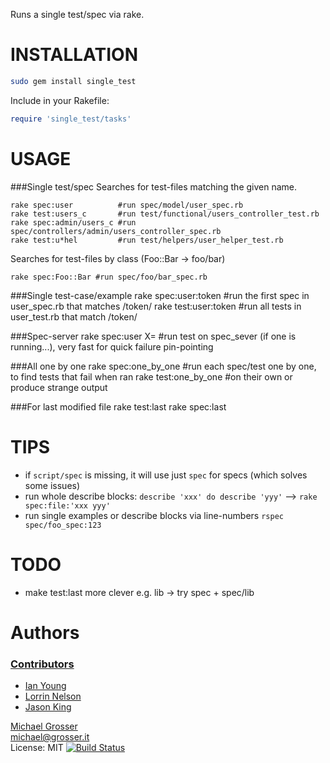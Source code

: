 Runs a single test/spec via rake.

INSTALLATION
=====

```Bash
sudo gem install single_test
```

Include in your Rakefile:

```Ruby
require 'single_test/tasks'
```

USAGE
=====

###Single test/spec
Searches for test-files matching the given name.

    rake spec:user          #run spec/model/user_spec.rb
    rake test:users_c       #run test/functional/users_controller_test.rb
    rake spec:admin/users_c #run spec/controllers/admin/users_controller_spec.rb
    rake test:u*hel         #run test/helpers/user_helper_test.rb

Searches for test-files by class (Foo::Bar -> foo/bar)

    rake spec:Foo::Bar #run spec/foo/bar_spec.rb

###Single test-case/example
    rake spec:user:token    #run the first spec in user_spec.rb that matches /token/
    rake test:user:token    #run all tests in user_test.rb that match /token/

###Spec-server
    rake spec:user X=       #run test on spec_sever (if one is running...), very fast for quick failure pin-pointing

###All one by one
    rake spec:one_by_one    #run each spec/test one by one, to find tests that fail when ran
    rake test:one_by_one    #on their own or produce strange output

###For last modified file
    rake test:last
    rake spec:last

TIPS
====
 - if `script/spec` is missing, it will use just `spec` for specs (which solves some issues)
 - run whole describe blocks: `describe 'xxx' do describe 'yyy'` --> `rake spec:file:'xxx yyy'`
 - run single examples or describe blocks via line-numbers `rspec spec/foo_spec:123`

TODO
====
 - make test:last more clever e.g. lib -> try spec + spec/lib

Authors
=======

### [Contributors](http://github.com/grosser/single_test/contributors)
 - [Ian Young](https://github.com/iangreenleaf)
 - [Lorrin Nelson](https://github.com/lorrin)
 - [Jason King](https://github.com/smathy)

[Michael Grosser](http://grosser.it)<br/>
michael@grosser.it<br/>
License: MIT
[![Build Status](https://travis-ci.org/grosser/single_test.png)](https://travis-ci.org/grosser/single_test)

